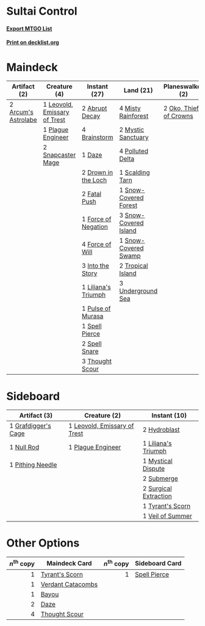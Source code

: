 # Sultai Control

#### [Export MTGO List](../collection/Sultai%20Control/Sultai%20Control.txt)
#### [Print on decklist.org](http://decklist.org/?deckmain=2%09Abrupt%20Decay%0A2%09Arcum's%20Astrolabe%0A4%09Brainstorm%0A1%09Daze%0A2%09Drown%20in%20the%20Loch%0A2%09Fatal%20Push%0A1%09Force%20of%20Negation%0A4%09Force%20of%20Will%0A2%09Hymn%20to%20Tourach%0A3%09Into%20the%20Story%0A1%09Leovold,%20Emissary%20of%20Trest%0A1%09Liliana's%20Triumph%0A4%09Misty%20Rainforest%0A2%09Mystic%20Sanctuary%0A2%09Oko,%20Thief%20of%20Crowns%0A1%09Plague%20Engineer%0A4%09Polluted%20Delta%0A2%09Ponder%0A1%09Pulse%20of%20Murasa%0A1%09Scalding%20Tarn%0A2%09Snapcaster%20Mage%0A1%09Snow-Covered%20Forest%0A3%09Snow-Covered%20Island%0A1%09Snow-Covered%20Swamp%0A1%09Spell%20Pierce%0A2%09Spell%20Snare%0A3%09Thought%20Scour%0A2%09Tropical%20Island%0A3%09Underground%20Sea&deckside=1%09Grafdigger's%20Cage%0A2%09Hydroblast%0A1%09Leovold,%20Emissary%20of%20Trest%0A1%09Liliana's%20Triumph%0A1%09Mystical%20Dispute%0A1%09Null%20Rod%0A1%09Pithing%20Needle%0A1%09Plague%20Engineer%0A2%09Submerge%0A2%09Surgical%20Extraction%0A1%09Tyrant's%20Scorn%0A1%09Veil%20of%20Summer)
# Maindeck

|                                         Artifact (2)                                         |                                             Creature (4)                                              |                                         Instant (27)                                         |                                           Land (21)                                            |                                        Planeswalker (2)                                         |                                        Sorcery (4)                                         |
|----------------------------------------------------------------------------------------------|-------------------------------------------------------------------------------------------------------|----------------------------------------------------------------------------------------------|------------------------------------------------------------------------------------------------|-------------------------------------------------------------------------------------------------|--------------------------------------------------------------------------------------------|
|2 [Arcum's Astrolabe](http://gatherer.wizards.com/Pages/Card/Details.aspx?multiverseid=464169)|1 [Leovold, Emissary of Trest](http://gatherer.wizards.com/Pages/Card/Details.aspx?multiverseid=416834)|2 [Abrupt Decay](http://gatherer.wizards.com/Pages/Card/Details.aspx?multiverseid=456061)     |4 [Misty Rainforest](http://gatherer.wizards.com/Pages/Card/Details.aspx?multiverseid=405102)   |2 [Oko, Thief of Crowns](http://gatherer.wizards.com/Pages/Card/Details.aspx?multiverseid=473159)|2 [Hymn to Tourach](http://gatherer.wizards.com/Pages/Card/Details.aspx?multiverseid=413634)|
|                                                                                              |1 [Plague Engineer](http://gatherer.wizards.com/Pages/Card/Details.aspx?multiverseid=464049)           |4 [Brainstorm](http://gatherer.wizards.com/Pages/Card/Details.aspx?multiverseid=3897)         |2 [Mystic Sanctuary](http://gatherer.wizards.com/Pages/Card/Details.aspx?multiverseid=473209)   |                                                                                                 |2 [Ponder](http://gatherer.wizards.com/Pages/Card/Details.aspx?multiverseid=451051)         |
|                                                                                              |2 [Snapcaster Mage](http://gatherer.wizards.com/Pages/Card/Details.aspx?multiverseid=227676)           |1 [Daze](http://gatherer.wizards.com/Pages/Card/Details.aspx?multiverseid=189255)             |4 [Polluted Delta](http://gatherer.wizards.com/Pages/Card/Details.aspx?multiverseid=405104)     |                                                                                                 |                                                                                            |
|                                                                                              |                                                                                                       |2 [Drown in the Loch](http://gatherer.wizards.com/Pages/Card/Details.aspx?multiverseid=473150)|1 [Scalding Tarn](http://gatherer.wizards.com/Pages/Card/Details.aspx?multiverseid=405107)      |                                                                                                 |                                                                                            |
|                                                                                              |                                                                                                       |2 [Fatal Push](http://gatherer.wizards.com/Pages/Card/Details.aspx?multiverseid=423724)       |1 [Snow-Covered Forest](http://gatherer.wizards.com/Pages/Card/Details.aspx?multiverseid=121192)|                                                                                                 |                                                                                            |
|                                                                                              |                                                                                                       |1 [Force of Negation](http://gatherer.wizards.com/Pages/Card/Details.aspx?multiverseid=464001)|3 [Snow-Covered Island](http://gatherer.wizards.com/Pages/Card/Details.aspx?multiverseid=121130)|                                                                                                 |                                                                                            |
|                                                                                              |                                                                                                       |4 [Force of Will](http://gatherer.wizards.com/Pages/Card/Details.aspx?multiverseid=3107)      |1 [Snow-Covered Swamp](http://gatherer.wizards.com/Pages/Card/Details.aspx?multiverseid=121256) |                                                                                                 |                                                                                            |
|                                                                                              |                                                                                                       |3 [Into the Story](http://gatherer.wizards.com/Pages/Card/Details.aspx?multiverseid=473012)   |2 [Tropical Island](http://gatherer.wizards.com/Pages/Card/Details.aspx?multiverseid=884)       |                                                                                                 |                                                                                            |
|                                                                                              |                                                                                                       |1 [Liliana's Triumph](http://gatherer.wizards.com/Pages/Card/Details.aspx?multiverseid=461025)|3 [Underground Sea](http://gatherer.wizards.com/Pages/Card/Details.aspx?multiverseid=886)       |                                                                                                 |                                                                                            |
|                                                                                              |                                                                                                       |1 [Pulse of Murasa](http://gatherer.wizards.com/Pages/Card/Details.aspx?multiverseid=446177)  |                                                                                                |                                                                                                 |                                                                                            |
|                                                                                              |                                                                                                       |1 [Spell Pierce](http://gatherer.wizards.com/Pages/Card/Details.aspx?multiverseid=425876)     |                                                                                                |                                                                                                 |                                                                                            |
|                                                                                              |                                                                                                       |2 [Spell Snare](http://gatherer.wizards.com/Pages/Card/Details.aspx?multiverseid=446100)      |                                                                                                |                                                                                                 |                                                                                            |
|                                                                                              |                                                                                                       |3 [Thought Scour](http://gatherer.wizards.com/Pages/Card/Details.aspx?multiverseid=380203)    |                                                                                                |                                                                                                 |                                                                                            |


# Sideboard

|                                         Artifact (3)                                         |                                             Creature (2)                                              |                                          Instant (10)                                          |
|----------------------------------------------------------------------------------------------|-------------------------------------------------------------------------------------------------------|------------------------------------------------------------------------------------------------|
|1 [Grafdigger's Cage](http://gatherer.wizards.com/Pages/Card/Details.aspx?multiverseid=278452)|1 [Leovold, Emissary of Trest](http://gatherer.wizards.com/Pages/Card/Details.aspx?multiverseid=416834)|2 [Hydroblast](http://gatherer.wizards.com/Pages/Card/Details.aspx?multiverseid=3915)           |
|1 [Null Rod](http://gatherer.wizards.com/Pages/Card/Details.aspx?multiverseid=383034)         |1 [Plague Engineer](http://gatherer.wizards.com/Pages/Card/Details.aspx?multiverseid=464049)           |1 [Liliana's Triumph](http://gatherer.wizards.com/Pages/Card/Details.aspx?multiverseid=461025)  |
|1 [Pithing Needle](http://gatherer.wizards.com/Pages/Card/Details.aspx?multiverseid=129526)   |                                                                                                       |1 [Mystical Dispute](http://gatherer.wizards.com/Pages/Card/Details.aspx?multiverseid=473020)   |
|                                                                                              |                                                                                                       |2 [Submerge](http://gatherer.wizards.com/Pages/Card/Details.aspx?multiverseid=21296)            |
|                                                                                              |                                                                                                       |2 [Surgical Extraction](http://gatherer.wizards.com/Pages/Card/Details.aspx?multiverseid=397706)|
|                                                                                              |                                                                                                       |1 [Tyrant's Scorn](http://gatherer.wizards.com/Pages/Card/Details.aspx?multiverseid=461152)     |
|                                                                                              |                                                                                                       |1 [Veil of Summer](http://gatherer.wizards.com/Pages/Card/Details.aspx?multiverseid=466952)     |


# Other Options

|*n*<sup>th</sup> copy|                                       Maindeck Card                                        |*n*<sup>th</sup> copy|                                    Sideboard Card                                     |
|--------------------:|--------------------------------------------------------------------------------------------|--------------------:|---------------------------------------------------------------------------------------|
|                    1|[Tyrant's Scorn](http://gatherer.wizards.com/Pages/Card/Details.aspx?multiverseid=461152)   |                    1|[Spell Pierce](http://gatherer.wizards.com/Pages/Card/Details.aspx?multiverseid=425876)|
|                    1|[Verdant Catacombs](http://gatherer.wizards.com/Pages/Card/Details.aspx?multiverseid=405113)|                     |                                                                                       |
|                    1|[Bayou](http://gatherer.wizards.com/Pages/Card/Details.aspx?multiverseid=879)               |                     |                                                                                       |
|                    2|[Daze](http://gatherer.wizards.com/Pages/Card/Details.aspx?multiverseid=189255)             |                     |                                                                                       |
|                    4|[Thought Scour](http://gatherer.wizards.com/Pages/Card/Details.aspx?multiverseid=380203)    |                     |                                                                                       |

